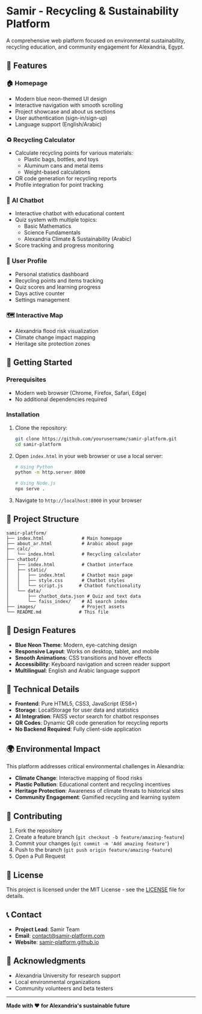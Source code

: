 # Samir - Recycling & Sustainability Platform

A comprehensive web platform focused on environmental sustainability, recycling education, and community engagement for Alexandria, Egypt.

## 🌟 Features

### 🏠 **Homepage**
- Modern blue neon-themed UI design
- Interactive navigation with smooth scrolling
- Project showcase and about us sections
- User authentication (sign-in/sign-up)
- Language support (English/Arabic)

### ♻️ **Recycling Calculator**
- Calculate recycling points for various materials:
  - Plastic bags, bottles, and toys
  - Aluminum cans and metal items
  - Weight-based calculations
- QR code generation for recycling reports
- Profile integration for point tracking

### 🤖 **AI Chatbot**
- Interactive chatbot with educational content
- Quiz system with multiple topics:
  - Basic Mathematics
  - Science Fundamentals
  - Alexandria Climate & Sustainability (Arabic)
- Score tracking and progress monitoring

### 👤 **User Profile**
- Personal statistics dashboard
- Recycling points and items tracking
- Quiz scores and learning progress
- Days active counter
- Settings management

### 🗺️ **Interactive Map**
- Alexandria flood risk visualization
- Climate change impact mapping
- Heritage site protection zones

## 🚀 Getting Started

### Prerequisites
- Modern web browser (Chrome, Firefox, Safari, Edge)
- No additional dependencies required

### Installation
1. Clone the repository:
   ```bash
   git clone https://github.com/yourusername/samir-platform.git
   cd samir-platform
   ```

2. Open `index.html` in your web browser or use a local server:
   ```bash
   # Using Python
   python -m http.server 8000
   
   # Using Node.js
   npx serve .
   ```

3. Navigate to `http://localhost:8000` in your browser

## 📁 Project Structure

```
samir-platform/
├── index.html              # Main homepage
├── about_ar.html           # Arabic about page
├── calc/
│   └── index.html          # Recycling calculator
├── chatbot/
│   ├── index.html          # Chatbot interface
│   ├── static/
│   │   ├── index.html      # Chatbot main page
│   │   ├── style.css       # Chatbot styles
│   │   └── script.js      # Chatbot functionality
│   └── data/
│       ├── chatbot_data.json # Quiz and text data
│       └── faiss_index/    # AI search index
├── images/                 # Project assets
└── README.md              # This file
```

## 🎨 Design Features

- **Blue Neon Theme**: Modern, eye-catching design
- **Responsive Layout**: Works on desktop, tablet, and mobile
- **Smooth Animations**: CSS transitions and hover effects
- **Accessibility**: Keyboard navigation and screen reader support
- **Multilingual**: English and Arabic language support

## 🔧 Technical Details

- **Frontend**: Pure HTML5, CSS3, JavaScript (ES6+)
- **Storage**: LocalStorage for user data and statistics
- **AI Integration**: FAISS vector search for chatbot responses
- **QR Codes**: Dynamic QR code generation for recycling reports
- **No Backend Required**: Fully client-side application

## 🌍 Environmental Impact

This platform addresses critical environmental challenges in Alexandria:

- **Climate Change**: Interactive mapping of flood risks
- **Plastic Pollution**: Educational content and recycling incentives
- **Heritage Protection**: Awareness of climate threats to historical sites
- **Community Engagement**: Gamified recycling and learning system

## 🤝 Contributing

1. Fork the repository
2. Create a feature branch (`git checkout -b feature/amazing-feature`)
3. Commit your changes (`git commit -m 'Add amazing feature'`)
4. Push to the branch (`git push origin feature/amazing-feature`)
5. Open a Pull Request

## 📄 License

This project is licensed under the MIT License - see the [LICENSE](LICENSE) file for details.

## 📞 Contact

- **Project Lead**: Samir Team
- **Email**: contact@samir-platform.com
- **Website**: [samir-platform.github.io](https://samir-platform.github.io)

## 🙏 Acknowledgments

- Alexandria University for research support
- Local environmental organizations
- Community volunteers and beta testers

---

**Made with ❤️ for Alexandria's sustainable future**
